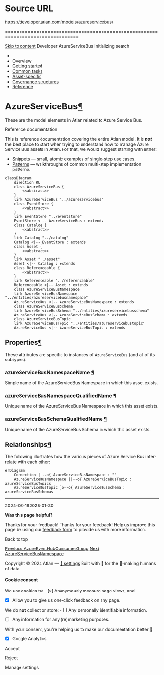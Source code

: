 # Source URL
https://developer.atlan.com/models/azureservicebus/

================================================================================

<!--
canonical: https://developer.atlan.com/models/azureservicebus/
meta-content-security-policy: object-src 'none'; base-uri 'self'; manifest-src 'self'; media-src 'self';
meta-description: Dear Developers
meta-generator: mkdocs-1.6.1, mkdocs-material-9.6.14
meta-og-description: Dear Developers
meta-og-image: https://developer.atlan.com/assets/images/social/models/azureservicebus/index.png
meta-og-image-height: 630
meta-og-image-type: image/png
meta-og-image-width: 1200
meta-og-title: AzureServiceBus - Developer
meta-og-type: website
meta-og-url: https://developer.atlan.com/models/azureservicebus/
meta-twitter:card: summary_large_image
meta-twitter:description: Dear Developers
meta-twitter:image: https://developer.atlan.com/assets/images/social/models/azureservicebus/index.png
meta-twitter:title: AzureServiceBus - Developer
meta-viewport: width=device-width,initial-scale=1
title: AzureServiceBus - Developer
-->

[Skip to content](#azureservicebus) Developer AzureServiceBus Initializing search 

* 
* [Overview](../..)
* [Getting started](../../getting-started/)
* [Common tasks](../../snippets/)
* [Asset\-specific](../../patterns/)
* [Governance structures](../../governance/)
* [Reference](../../reference/)

AzureServiceBus[¶](#azureservicebus "Permanent link")
=====================================================

These are the model elements in Atlan related to Azure Service Bus.

Reference documentation

This is reference documentation covering the entire Atlan model. It is ***not*** the best place to start when trying to understand how to manage Azure Service Bus assets in Atlan. For that, we would suggest starting with either:

* [Snippets](../../snippets/) — small, atomic examples of single\-step use cases.
* [Patterns](../../patterns/) — walkthroughs of common multi\-step implementation patterns.

```
classDiagram
    direction RL
    class AzureServiceBus {
        <<abstract>>
    }
    link AzureServiceBus "../azureservicebus"
    class EventStore {
        <<abstract>>
    }
    link EventStore "../eventstore"
    EventStore <|-- AzureServiceBus : extends
    class Catalog {
        <<abstract>>
    }
    link Catalog "../catalog"
    Catalog <|-- EventStore : extends
    class Asset {
        <<abstract>>
    }
    link Asset "../asset"
    Asset <|-- Catalog : extends
    class Referenceable {
        <<abstract>>
    }
    link Referenceable "../referenceable"
    Referenceable <|-- Asset : extends
    class AzureServiceBusNamespace
    link AzureServiceBusNamespace "../entities/azureservicebusnamespace"
    AzureServiceBus <|-- AzureServiceBusNamespace : extends
    class AzureServiceBusSchema
    link AzureServiceBusSchema "../entities/azureservicebusschema"
    AzureServiceBus <|-- AzureServiceBusSchema : extends
    class AzureServiceBusTopic
    link AzureServiceBusTopic "../entities/azureservicebustopic"
    AzureServiceBus <|-- AzureServiceBusTopic : extends
```

Properties[¶](#properties "Permanent link")
-------------------------------------------

These attributes are specific to instances of `AzureServiceBus` (and all of its subtypes).

### azureServiceBusNamespaceName [¶](#azureservicebusnamespacename "Permanent link")

Simple name of the AzureServiceBus Namespace in which this asset exists.

### azureServiceBusNamespaceQualifiedName [¶](#azureservicebusnamespacequalifiedname "Permanent link")

Unique name of the AzureServiceBus Namespace in which this asset exists.

### azureServiceBusSchemaQualifiedName [¶](#azureservicebusschemaqualifiedname "Permanent link")

Unique name of the AzureServiceBus Schema in which this asset exists.

Relationships[¶](#relationships "Permanent link")
-------------------------------------------------

The following illustrates how the various pieces of Azure Service Bus inter\-relate with each other:

```
erDiagram
    Connection ||..o{ AzureServiceBusNamespace : ""
    AzureServiceBusNamespace ||--o{ AzureServiceBusTopic : azureServiceBusTopics
    AzureServiceBusTopic }o--o{ AzureServiceBusSchema : azureServiceBusSchemas
```

---

2024\-06\-182025\-01\-30

**Was this page helpful?**

Thanks for your feedback! Thanks for your feedback! Help us improve this page by using our [feedback form](https://docs.google.com/forms/d/e/1FAIpQLScfoq7vqEn8S4QvN0ehPp0MRy6WYK5x-okJDqD69lHgoPPWtg/viewform?usp=pp_url&entry.1800719315=/models/azureservicebus/) to provide us with more information. 

Back to top

[Previous AzureEventHubConsumerGroup](../entities/azureeventhubconsumergroup/) [Next AzureServiceBusNamespace](../entities/azureservicebusnamespace/) 

Copyright © 2024 Atlan — [🍪 settings](#__consent) 
Built with 💙 for the 🤖\-making humans of data 

#### Cookie consent

We use cookies to: - [x] Anonymously measure page views, and
- [x] Allow you to give us one\-click feedback on any page.

 We do **not** collect or store: - [ ] Any personally identifiable information.
- [ ] Any information for any (re)marketing purposes.

 With your consent, you're helping us to make our documentation better 💙

- [x] Google Analytics

Accept

Reject

Manage settings

